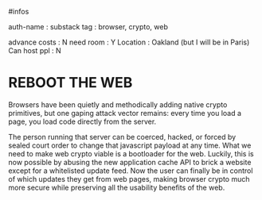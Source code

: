 #infos

auth-name       : substack
tag             : browser, crypto, web

advance costs   : N
need room       : Y
Location        : Oakland (but I will be in Paris)
Can host ppl    : N


# REBOOT THE WEB

Browsers have been quietly and methodically adding native crypto primitives,
but one gaping attack vector remains: every time you load a page, you load code
directly from the server.

The person running that server can be coerced, hacked, or forced by sealed court
order to change that javascript payload at any time. What we need to make web
crypto viable is a bootloader for the web. Luckily, this is now possible by
abusing the new application cache API to brick a website except for a
whitelisted update feed. Now the user can finally be in control of which updates
they get from web pages, making browser crypto much more secure while preserving
all the usability benefits of the web.
